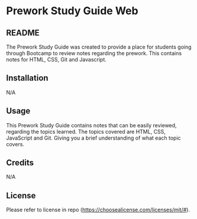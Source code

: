 # Prework Study Guide Web

## README

The Prework Study Guide was created to provide a place for students going through Bootcamp to review notes     regarding the prework.  This contains notes for HTML, CSS, Git and Javascript.

## Installation

N/A

## Usage

This Prework Study Guide contains notes that can be easily reviewed, regarding the topics learned.  The topics covered are HTML, CSS, JavaScript and Git.  Giving you a brief understanding of what each topic covers.

## Credits

N/A

## License

Please refer to license in repo
(https://choosealicense.com/licenses/mit/#).
